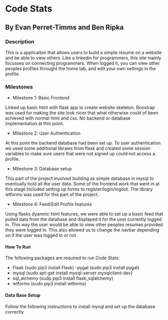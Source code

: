 # Code Stats

## By Evan Perret-Timms and Ben Ripka

### Description

This is a applicaiton that allows users to build a simple resume on a website and
be able to view others. Like a linkedin for programmers, this site mainly focusses on connecting
programmers. When logged it, you can view other peoples profiles throught the home tab,
and edit your own settings in the profile.

### Milestones

* Milestone 1: Basic Frontend

Linked up basic html with flask app to create website skeleton. Boostrap was used for making the site look nicer
that what otherwise could of been achieved with normal html and css. No backend or database implementation at this point.

* Milestone 2: User Authentication

At this point the backend database had been set up. To user authentication we used some additional libraies from flask and created some session variables to make sure users that were not signed up could not access a profile.

* Milestone 3: Database setup

This part of the project involved building as simple database in mysql to eventually hold all the user data. Some of the frontend work that
went in at this stage included setting up forms to register/login/logout. The library wtforms was used for this part of the project.

* Milestone 4: Feed/Edit Profile features

Using flasks dyanmic html features, we were able to set up a basic feed that pulled data from the database and displayed it for the user currently
logged in. This way the user would be able to view other peoples resumes provided they were logged in. This also allowed us to change the navbar 
depending on if the user was logged in or not

#### How To Run

The following packages are required to run Code Stats:
- Flask (sudo pip3 install Flask)
-pygal (sudo pip3 install pygal)
- mysql (sudo apt-get install mysql-server mysqlclient-dev)
- sql_alchemy (sudp pip3 install flask_sqlalchemy)
- wtforms (sudo pip3 install wtforms)

#### Data Base Setup
Follow the following instructions to install mysql and set up the database correctly